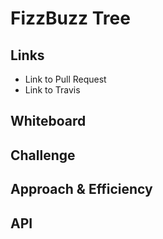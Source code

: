 # FizzBuzz Tree

## Links

-   Link to Pull Request
-   Link to Travis

<!-- Short summary or background information -->

## Whiteboard

<!-- Photo of your whiteboard -->

## Challenge

<!-- Description of the challenge -->

## Approach & Efficiency

<!-- What approach did you take? Why? What is the Big O space/time for this approach? -->

## API

<!-- Description of each method publicly available in your implementation --